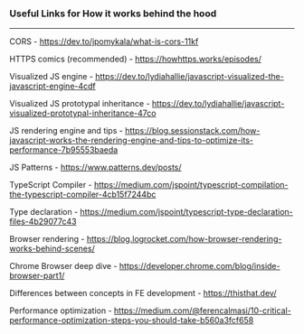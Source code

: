 ### Useful Links for How it works behind the hood
---

CORS - https://dev.to/jpomykala/what-is-cors-11kf

HTTPS comics (recommended) - https://howhttps.works/episodes/

Visualized JS engine - https://dev.to/lydiahallie/javascript-visualized-the-javascript-engine-4cdf

Visualized JS prototypal inheritance - https://dev.to/lydiahallie/javascript-visualized-prototypal-inheritance-47co

JS rendering engine and tips - https://blog.sessionstack.com/how-javascript-works-the-rendering-engine-and-tips-to-optimize-its-performance-7b95553baeda

JS Patterns - https://www.patterns.dev/posts/

TypeScript Compiler - https://medium.com/jspoint/typescript-compilation-the-typescript-compiler-4cb15f7244bc

Type declaration - https://medium.com/jspoint/typescript-type-declaration-files-4b29077c43

Browser rendering - https://blog.logrocket.com/how-browser-rendering-works-behind-scenes/

Chrome Browser deep dive - https://developer.chrome.com/blog/inside-browser-part1/

Differences between concepts in FE development - https://thisthat.dev/

Performance optimization - https://medium.com/@ferencalmasi/10-critical-performance-optimization-steps-you-should-take-b560a3fcf658
